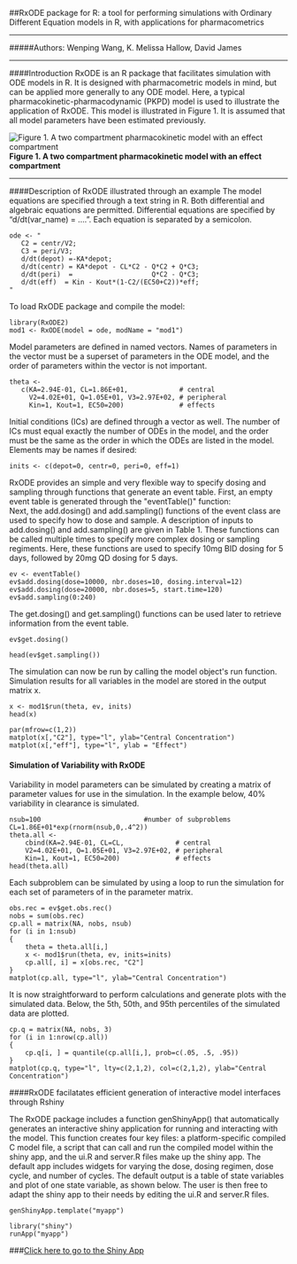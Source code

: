 
##RxODE package for R: a tool for performing simulations with Ordinary Different Equation models in R, with applications for pharmacometrics
***  

#####Authors: Wenping Wang, K. Melissa Hallow, David James

***

####Introduction
RxODE is an R package that facilitates simulation with ODE models in R. It is designed with pharmacometric models in mind, but can be applied more generally to any ODE model. Here, a typical pharmacokinetic-pharmacodynamic (PKPD) model is used to illustrate the application of RxODE. This model is illustrated in Figure 1. It is assumed that all model parameters have been estimated previously.

![Figure 1. A two compartment pharmacokinetic model with an effect compartment](Model_schematic_w500.png)  
**Figure 1. A two compartment pharmacokinetic model with an effect compartment**  

***
####Description of RxODE illustrated through an example
The model equations are specified through a text string in R. Both differential and algebraic equations are permitted. Differential equations are specified by “d/dt(var_name) = ….”. Each equation is separated by a semicolon.

```{r}
ode <- "
   C2 = centr/V2;
   C3 = peri/V3;
   d/dt(depot) =-KA*depot;
   d/dt(centr) = KA*depot - CL*C2 - Q*C2 + Q*C3;
   d/dt(peri)  =                    Q*C2 - Q*C3;
   d/dt(eff)  = Kin - Kout*(1-C2/(EC50+C2))*eff;
"
```

To load RxODE package and compile the model: 
```{r}
library(RxODE2)
mod1 <- RxODE(model = ode, modName = "mod1")   
```

Model parameters are defined in named vectors. Names of parameters in the vector must be a superset of parameters in the ODE model, and the order of parameters within the vector is not important. 
```{r}
theta <- 
   c(KA=2.94E-01, CL=1.86E+01,             # central 
     V2=4.02E+01, Q=1.05E+01, V3=2.97E+02, # peripheral
     Kin=1, Kout=1, EC50=200)              # effects  
```

Initial conditions (ICs) are defined through a vector as well. The number of ICs must equal exactly the number of ODEs in the model, and the order must be the same as the order in which the ODEs are listed in the model. Elements may be names if desired: 

```{r}
inits <- c(depot=0, centr=0, peri=0, eff=1)    
```

RxODE provides an simple and very flexible way to specify dosing and sampling through functions that generate an event table. First, an empty event table is generated through the "eventTable()" function:  
Next, the add.dosing() and add.sampling() functions of the event class are used to specify how to dose and sample. A description of inputs to add.dosing() and add.sampling() are given in Table 1.
These functions can be called multiple times to specify more complex dosing or sampling regiments.
Here, these functions are used to specify 10mg BID dosing for 5 days, followed by 20mg QD dosing for 5 days. 

```{r}
ev <- eventTable()
ev$add.dosing(dose=10000, nbr.doses=10, dosing.interval=12)
ev$add.dosing(dose=20000, nbr.doses=5, start.time=120)
ev$add.sampling(0:240)
```

The get.dosing() and get.sampling() functions can be used later to retrieve information from the event table.  

```{r}
ev$get.dosing()
```

```{r}
head(ev$get.sampling())
```

The simulation can now be run by calling the model object's run function. Simulation results for all variables in the model are stored in the output matrix x. 

```{r}
x <- mod1$run(theta, ev, inits)
head(x)
```

```{r fig.width=10}
par(mfrow=c(1,2))
matplot(x[,"C2"], type="l", ylab="Central Concentration")
matplot(x[,"eff"], type="l", ylab = "Effect")
```

#### Simulation of Variability with RxODE
Variability in model parameters can be simulated by creating a matrix of parameter values for use in the simulation. In the example below, 40% variability in clearance is simulated. 

``` {r}
nsub=100						  #number of subproblems
CL=1.86E+01*exp(rnorm(nsub,0,.4^2))
theta.all <- 
	cbind(KA=2.94E-01, CL=CL,             # central 
	V2=4.02E+01, Q=1.05E+01, V3=2.97E+02, # peripheral
	Kin=1, Kout=1, EC50=200)              # effects  
head(theta.all)
```

Each subproblem can be simulated by using a loop to run the simulation for each set of parameters of in the parameter matrix. 

```{r}
obs.rec = ev$get.obs.rec()
nobs = sum(obs.rec)
cp.all = matrix(NA, nobs, nsub)
for (i in 1:nsub)
{
	theta = theta.all[i,]
	x <- mod1$run(theta, ev, inits=inits)
	cp.all[, i] = x[obs.rec, "C2"]
}
matplot(cp.all, type="l", ylab="Central Concentration")

```

It is now straightforward to perform calculations and generate plots with the simulated data. Below,  the 5th, 50th, and 95th percentiles of the simulated data are plotted. 

```{r}
cp.q = matrix(NA, nobs, 3)
for (i in 1:nrow(cp.all))
{
	cp.q[i, ] = quantile(cp.all[i,], prob=c(.05, .5, .95))
}
matplot(cp.q, type="l", lty=c(2,1,2), col=c(2,1,2), ylab="Central Concentration")

```

####RxODE facilatates efficient generation of interactive model interfaces through Rshiny

The RxODE package includes a function genShinyApp() that automatically generates an interactive shiny application for running and interacting with the model. This function creates four key files: a platform-specific compiled C model file, a script that can call and run the compiled model within the shiny app, and the ui.R and server.R files make up the shiny app.  The default app includes 
widgets for varying the dose, dosing regimen, dose cycle, and number of cycles. The default output is a table of state variables and plot of one state variable, as shown below. The user is then free to adapt the shiny app to their needs by editing the ui.R and server.R files. 

```
genShinyApp.template("myapp")

library("shiny")
runApp("myapp")
```

###[Click here to go to the Shiny App](http://qsp.engr.uga.edu:3838/RxODE/RegimenSimulator)
